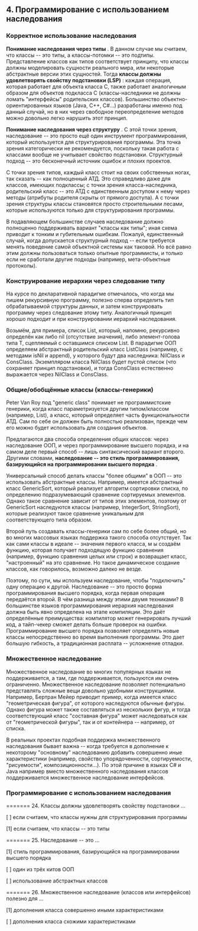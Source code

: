 ## 4. Программирование с использованием наследования

### Корректное использование наследования

**Понимание наследования через типы** .
В данном случае мы считаем, что классы -- это типы, а классы-потомки -- это подтипы. Представление классов как типов соответствует принципу, что классы должны моделировать сущности реального мира, или некоторые абстрактные версии этих сущностей. Тогда  **классы должны удовлетворять свойству подстановки (LSP)** : каждая операция, которая работает для объекта класса C, также работает аналогичным образом для объектов подкласса С (классы-наследники не должны ломать "интерфейсы" родительских классов). Большинство объектно-ориентированных языков (Java, C++, C#...) разработаны именно под данный случай, но в них через свободное переопределение методов можно довольно легко нарушить этот принцип.

**Понимание наследования через структуру** .
С этой точки зрения, наследование -- это просто ещё один инструмент программирования, который используется для структурирования программы. Эта точка зрения категорически не рекомендуется, поскольку такая работа с классами вообще не учитывает свойство подстановки. Структурный подход -- это бесконечный источник ошибок и плохих проектов.

С точки зрения типов, каждый класс стоит на своих собственных ногах, так сказать -- как полноценный АТД. Это справедливо даже для классов, имеющих подклассы; с точки зрения класса-наследника, родительский класс -- это АТД с единственным доступом к нему через методы (атрибуты родителя скрыты от прямого доступа). А с точки зрения структуры классы становятся просто строительными лесами, которые используются только для структурирования программы.

В подавляющем большинстве случаев наследование должно полноценно поддерживать вариант "классы как типы"; иная схема приводит к тонким и губительным ошибкам. Пожалуй, единственный случай, когда допускается структурный подход -- если требуется менять поведение самой объектной системы как таковой. Но всё равно этим должны пользоваться только опытные программисты, и только если не сработали другие подходы (например, мета-объектные протоколы).

### Конструирование иерархии через следование типу

На курсе по декларативной парадигме отмечалось, что когда мы пишем рекурсивную программу, полезно сперва определить тип обрабатываемой структуры данных, и затем конструировать программу через следование этому типу. Аналогичный принцип хорошо подходит и при конструировании иерархий наследования.

Возьмём, для примера, список List<T>, который, напомню, рекурсивно определён как либо nil (отсутствие значения), либо элемент-голова типа T, сцепляемый с оставшимся списком List<T>. В парадигме ООП определяем абстрактный родительский класс ListClass (например, с методами isNil и append), у которого будут два наследника: NilClass и ConsClass. Экземпляром класса NilClass будет пустой список (что сохраняет принцип подстановки), и тогда ConsClass естественно выражается через NilClass и ConsClass.

### Общие/обобщённые классы (классы-генерики)

Peter Van Roy под "generic class" понимает не программистские генерики, когда класс параметризуется другим типом/классом (например, List<T>), а класс, который определяет часть функциональности АТД. Сам по себе он должен быть полностью реализован, прежде чем его можно будет использовать для создания объектов.

Предлагаются два способа определения общих классов: через наследование ООП, и через программирование высшего порядка, и на самом деле первый способ -- лишь синтаксический вариант второго. Другими словами,  **наследование -- это стиль программирования, базирующийся на программировании высшего порядка** .

Универсальный способ делать классы "более общими" в ООП -- это использовать абстрактные классы. Например, имеется абстрактный класс GenericSort, который реализует алгоритм сортировки списка, по определению подразумевающий сравнение сортируемых элементов. Однако такое сравнение зависит от типов этих элементов, поэтому от GenericSort наследуются классы (например, IntegerSort, StringSort), которые реализуют такое сравнение уникальным для соответствующего типа образом.

Второй путь создавать классы-генерики сам по себе более общий, но во многих массовых языках поддержка такого способа отсутствует. Так как сами классы в идеале -- значения первого класса, м ы создаём функцию, которая получает подходящую функцию сравнения (например, функцию сравнения целых или строк) и возвращает класс, "настроенный" на это сравнение. Но такое динамическое создание классов, как говорилось, возможно далеко не везде.

Поэтому, по сути, мы используем наследование, чтобы "подключить" одну операцию к другой. Наследование -- это просто форма программирования высшего порядка, когда первая операция передаётся второй. В чём разница между этими двумя техниками? В большинстве языков программирования иерархия наследования должна быть явно определена на этапе компиляции. Это даёт определённые преимущества: компилятор может генерировать лучший код, а тайп-чекер сможет делать больше проверок на ошибки. Программирование высшего порядка позволяет определять новые классы непосредственно во время выполнения программы. Это дает большую гибкость, а традиционная расплата -- усложнение отладки.

### Множественное наследование

Множественное наследование во многих популярных языках не поддерживается, а там, где поддерживается, пользуются им очень ограниченно. Множественное наследование позволяет потенциально представлять сложные вещи довольно удобными конструкциями. Например, Бертран Мейер приводит пример, когда имеется класс "геометрическая фигура", от которого наследуются обычные фигуры. Однако фигура может также составляться из нескольких фигур, и тогда соответствующий класс "составная фигура" может наследоваться как от "геометрической фигуры", так и от контейнера -- например, от списка.

В реальных проектах подобная поддержка множественного наследования бывает важна -- когда требуется в дополнение к некоторому "основному" наследованию добавить совершенно иные характеристики (например, свойство упорядоченности, сортируемости, "рисуемости", композиционности...). По этой причине в языках C# и Java например вместо множественного наследования классов поддерживается множественное наследование интерфейсов.


### Программирование с использованием наследования

======= 24. Классы должны удовлетворять свойству подстановки ...

[ ] если считаем, что классы нужны для структурирования программы

[1] если считаем, что классы -- это типы

======= 25. Наследование -- это ...

[1] стиль программирования, базирующийся на программировании высшего порядка

[ ] один из трёх китов ООП

[ ] использование абстрактных классов

======= 26. Множественное наследование (классов или интерфейсов) полезно для ...

[1] дополнения класса совершенно иными характеристиками

[ ] дополнения класса схожими характеристиками
